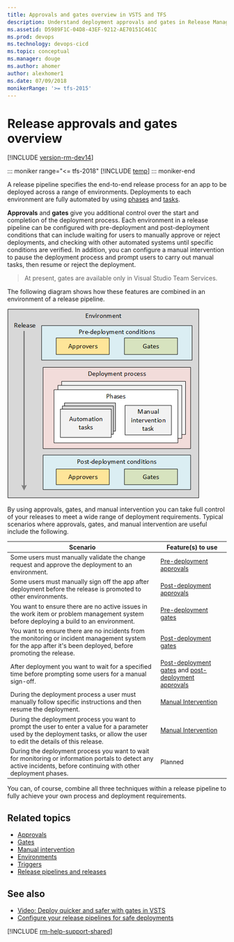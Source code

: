 ```yaml
---
title: Approvals and gates overview in VSTS and TFS
description: Understand deployment approvals and gates in Release Management for Visual Studio Team Services (VSTS) and Team Foundation Server (TFS)
ms.assetid: D5989F1C-04D8-43EF-9212-AE70151C461C
ms.prod: devops
ms.technology: devops-cicd
ms.topic: conceptual
ms.manager: douge
ms.author: ahomer
author: alexhomer1
ms.date: 07/09/2018
monikerRange: '>= tfs-2015'
---
```


# Release approvals and gates overview

[!INCLUDE [version-rm-dev14](../../_shared/version-rm-dev14.md)]

::: moniker range="<= tfs-2018"
[!INCLUDE [temp](../../_shared/pipeline-aka-definition.md)]
::: moniker-end

A release pipeline specifies the end-to-end release process for an app to be deployed across a range of environments.
Deployments to each environment are fully automated by using 
[phases](../../process/phases.md) and [tasks](../../process/tasks.md). 

**Approvals** and **gates** give you additional control over the start and completion of the deployment process.
Each environment in a release pipeline can be configured with pre-deployment and post-deployment conditions
that can include waiting for users to manually approve or reject deployments, and checking with other automated
systems until specific conditions are verified. In addition, you can configure a manual intervention to pause the
deployment process and prompt users to carry out manual tasks, then resume or reject the deployment.

>At present, gates are available only in Visual Studio Team Services.

The following diagram shows how these features are combined in an environment of a release pipeline.

![Schematic view of approvals and gates in an environment](_img/approvals-gates.png)

By using approvals, gates, and manual intervention you can take full control of your releases
to meet a wide range of deployment requirements. Typical scenarios where approvals, gates, and manual intervention
are useful include the following.

<a name="scenarios"></a>

| Scenario | Feature(s) to use |
| --- | --- |
| Some users must manually validate the change request and approve the deployment to an environment. | [Pre-deployment approvals](approvals.md) |
| Some users must manually sign off the app after deployment before the release is promoted to other environments. | [Post-deployment approvals](approvals.md) |
| You want to ensure there are no active issues in the work item or problem management system before deploying a build to an environment.  | [Pre-deployment gates](gates.md) |
| You want to ensure there are no incidents from the monitoring or incident management system for the app after it's been deployed, before promoting the release. | [Post-deployment gates](gates.md) |
| After deployment you want to wait for a specified time before prompting some users for a manual sign-off.  | [Post-deployment gates](gates.md) and [post-deployment approvals](approvals.md) |
| During the deployment process a user must manually follow specific instructions and then resume the deployment. | [Manual Intervention](../../tasks/utility/manual-intervention.md) | 
| During the deployment process you want to prompt the user to enter a value for a parameter used by the deployment tasks, or allow the user to edit the details of this release. | [Manual Intervention](../../tasks/utility/manual-intervention.md) | 
| During the deployment process you want to wait for monitoring or information portals to detect any active incidents, before continuing with other deployment phases.  | Planned | 

You can, of course, combine all three techniques within a release pipeline to fully achieve your own process and deployment requirements.

## Related topics

* [Approvals](approvals.md)
* [Gates](gates.md)
* [Manual intervention](../../tasks/utility/manual-intervention.md)
* [Environments](../environments.md)
* [Triggers](../triggers.md)
* [Release pipelines and releases](index.md)

## See also

* [Video: Deploy quicker and safer with gates in VSTS](https://channel9.msdn.com/Events/Connect/2017/T181)
* [Configure your release pipelines for safe deployments](https://blogs.msdn.microsoft.com/visualstudioalm/2017/04/24/configuring-your-release-pipelines-for-safe-deployments/)

[!INCLUDE [rm-help-support-shared](../../_shared/rm-help-support-shared.md)]
